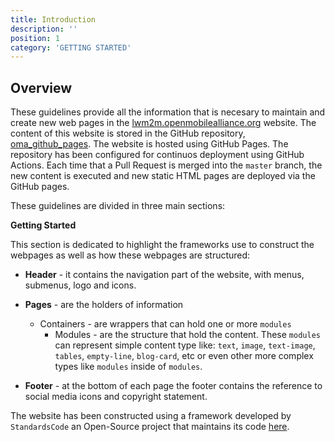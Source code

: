 ```yaml
---
title: Introduction
description: ''
position: 1
category: 'GETTING STARTED'
---
```

## Overview
These guidelines provide all the information that is necesary to maintain and create new web pages in the [lwm2m.openmobilealliance.org](https://lwm2m.openmobilealliance.org/) website.
The content of this website is stored in the GitHub repository, [oma_github_pages](https://github.com/OpenMobileAlliance/oma_github_pages).
The website is hosted using GitHub Pages. The repository has been configured for continuos deployment using GitHub Actions. Each time that a Pull Request is merged into the `master` branch, the new content is executed and new static HTML pages are deployed via the GitHub pages.

These guidelines are divided in three main sections:

**Getting Started**

This section is dedicated to highlight the frameworks use to construct the webpages as well as how these webpages are structured:
* **Header** - it contains the navigation part of the website, with menus, submenus, logo and icons.

* **Pages** - are the holders of information
  * Containers - are wrappers that can hold one or more `modules`
    * Modules - are the structure that hold the content. These `modules` can represent simple content type like: `text`, `image`, `text-image`, `tables`, `empty-line`, `blog-card`, etc or even other more complex types like `modules` inside of `modules`.
* **Footer** - at the bottom of each page the footer contains the reference to social media icons and copyright statement.

The website has been constructed using a framework developed by `StandardsCode` an Open-Source project that maintains its code [here]().
